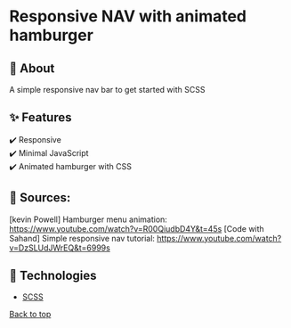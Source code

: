 # Responsive NAV with animated hamburger

## :dart: About

A simple responsive nav bar to get started with SCSS

## :sparkles: Features

:heavy_check_mark: Responsive\
:heavy_check_mark: Minimal JavaScript\
:heavy_check_mark: Animated hamburger with CSS

## :link: Sources:

[kevin Powell] Hamburger menu animation: https://www.youtube.com/watch?v=R00QiudbD4Y&t=45s
[Code with Sahand] Simple responsive nav tutorial: https://www.youtube.com/watch?v=DzSLUdJWrEQ&t=6999s

## :rocket: Technologies

- [SCSS](https://sass-lang.com/)

<a href="#top">Back to top</a>
